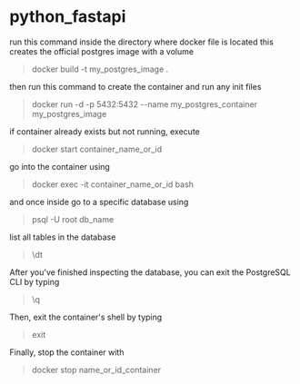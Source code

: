 # python_fastapi

run this command inside the directory where docker file is located
this creates the official postgres image with a volume
> docker build -t my_postgres_image .

then run this command to create the container and run any init files
> docker run -d -p 5432:5432 --name my_postgres_container my_postgres_image

if container already exists but not running, execute
> docker start container_name_or_id

go into the container using
> docker exec -it container_name_or_id bash

and once inside go to a specific database using
> psql -U root db_name

list all tables in the database
> \dt

After you've finished inspecting the database, you can exit the PostgreSQL CLI by typing
> \q

Then, exit the container's shell by typing
> exit

Finally, stop the container with
> docker stop name_or_id_container
